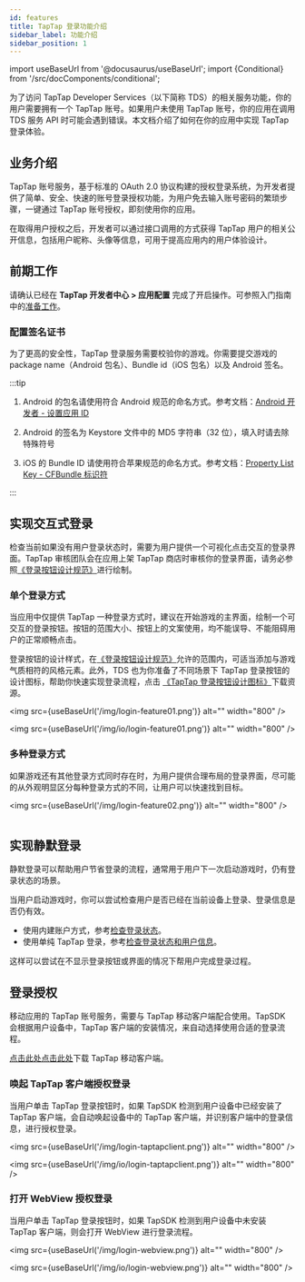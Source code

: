 ```yaml
---
id: features
title: TapTap 登录功能介绍
sidebar_label: 功能介绍
sidebar_position: 1
---
```


import useBaseUrl from '@docusaurus/useBaseUrl';
import {Conditional} from '/src/docComponents/conditional';

为了访问 TapTap Developer Services（以下简称 TDS）的相关服务功能，你的用户需要拥有一个 TapTap 账号。如果用户未使用 TapTap 账号，你的应用在调用 TDS 服务 API 时可能会遇到错误。本文档介绍了如何在你的应用中实现 TapTap 登录体验。

## 业务介绍

TapTap 账号服务，基于标准的 OAuth 2.0 协议构建的授权登录系统，为开发者提供了简单、安全、快速的账号登录授权功能，为用户免去输入账号密码的繁琐步骤，一键通过 TapTap 账号授权，即刻使用你的应用。  

在取得用户授权之后，开发者可以通过接口调用的方式获得 TapTap 用户的相关公开信息，包括用户昵称、头像等信息，可用于提高应用内的用户体验设计。  



## 前期工作

请确认已经在 **TapTap 开发者中心 > 应用配置** 完成了开启操作。可参照入门指南中的[准备工作](/sdk/start/get-ready/)。

### 配置签名证书

为了更高的安全性，TapTap 登录服务需要校验你的游戏。你需要提交游戏的 package name（Android 包名）、Bundle id（iOS 包名）以及 Android 签名。

:::tip

1. Android 的包名请使用符合 Android 规范的命名方式。参考文档：[Android 开发者 - 设置应用 ID](https://developer.android.com/studio/build/application-id)

2. Android 的签名为 Keystore 文件中的 MD5 字符串（32 位），填入时请去除特殊符号

3. iOS 的 Bundle ID 请使用符合苹果规范的命名方式。参考文档：[Property List Key - CFBundle 标识符](https://developer.apple.com/documentation/bundleresources/information_property_list/cfbundleidentifier)

:::

## 实现交互式登录 

检查当前如果没有用户登录状态时，需要为用户提供一个可视化点击交互的登录界面。TapTap 审核团队会在应用上架 TapTap 商店时审核你的登录界面，请务必参照[《登录按钮设计规范》](/design/)进行绘制。

### 单个登录方式

当应用中仅提供 TapTap 一种登录方式时，建议在开始游戏的主界面，绘制一个可交互的登录按钮。按钮的范围大小、按钮上的文案使用，均不能误导、不能阻碍用户的正常顺畅点击。

登录按钮的设计样式，在[《登录按钮设计规范》](/design/)允许的范围内，可适当添加与游戏气质相符的风格元素。此外，TDS 也为你准备了不同场景下 TapTap 登录按钮的设计图标，帮助你快速实现登录流程，点击 [《TapTap 登录按钮设计图标》](/tap-download)下载资源。

<Conditional region='cn'>

<img src={useBaseUrl('/img/login-feature01.png')} alt="" width="800" />

</Conditional>

<Conditional region='global'>

<img src={useBaseUrl('/img/io/login-feature01.png')} alt="" width="800" />

</Conditional>

### 多种登录方式

如果游戏还有其他登录方式同时存在时，为用户提供合理布局的登录界面，尽可能的从外观明显区分每种登录方式的不同，让用户可以快速找到目标。

<img src={useBaseUrl('/img/login-feature02.png')} alt="" width="800" />
      

## 实现静默登录

静默登录可以帮助用户节省登录的流程，通常用于用户下一次启动游戏时，仍有登录状态的场景。  

当用户启动游戏时，你可以尝试检查用户是否已经在当前设备上登录、登录信息是否仍有效。

* 使用内建账户方式，参考[检查登录状态](/sdk/taptap-login/guide/start/#检查登录状态)。
* 使用单纯 TapTap 登录，参考[检查登录状态和用户信息](/sdk/taptap-login/guide/tap-login/#检查登录状态和用户信息)。

这样可以尝试在不显示登录按钮或界面的情况下帮用户完成登录过程。

## 登录授权

移动应用的 TapTap 账号服务，需要与 TapTap 移动客户端配合使用。TapSDK 会根据用户设备中，TapTap 客户端的安装情况，来自动选择使用合适的登录流程。  

<Conditional region='cn'>[点击此处](https://www.taptap.com/mobile)</Conditional><Conditional region='global'>[点击此处](https://www.taptap.io/mobile)</Conditional>下载 TapTap 移动客户端。

### 唤起 TapTap 客户端授权登录

当用户单击 TapTap 登录按钮时，如果 TapSDK 检测到用户设备中已经安装了 TapTap 客户端，会自动唤起设备中的 TapTap 客户端，并识别客户端中的登录信息，进行授权登录。

<Conditional region='cn'>

<img src={useBaseUrl('/img/login-taptapclient.png')} alt="" width="800" />

</Conditional>

<Conditional region='global'>

<img src={useBaseUrl('/img/io/login-taptapclient.png')} alt="" width="800" />

</Conditional>

### 打开 WebView 授权登录

当用户单击 TapTap 登录按钮时，如果 TapSDK 检测到用户设备中未安装 TapTap 客户端，则会打开 WebView 进行登录流程。  

<Conditional region='cn'>

<img src={useBaseUrl('/img/login-webview.png')} alt="" width="800" />

</Conditional>

<Conditional region='global'>

<img src={useBaseUrl('/img/io/login-webview.png')} alt="" width="800" />

</Conditional>
